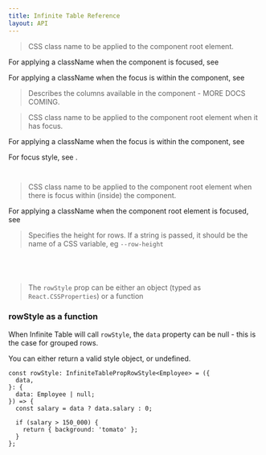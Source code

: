 ```yaml
---
title: Infinite Table Reference
layout: API
---
```


<PropTable>

<Prop name="className" type="string">

> CSS class name to be applied to the component root element.

For applying a className when the component is focused, see <PropLink name="focusedClassName" />

For applying a className when the focus is within the component, see <PropLink name="focusedWithinClassName" />

</Prop>

<Prop name="columns">

> Describes the columns available in the component - MORE DOCS COMING.

</Prop>

<Prop name="focusedClassName" type="string">

> CSS class name to be applied to the component root element when it has focus.

For applying a className when the focus is within the component, see <PropLink name="focusedWithinClassName" />

For focus style, see <PropLink name="focusedStyle" />.


<Sandpack title="focusedClassName example">

```ts file=focusedClassName-example.page.tsx
```
```ts file=data.ts
```
</Sandpack>

</Prop>


<Prop name="focusedWithinClassName" type="string">

> CSS class name to be applied to the component root element when there is focus within (inside) the component.

For applying a className when the component root element is focused, see <PropLink name="focusedClassName" />


</Prop>

<Prop name="rowHeight" type="number|string" defaultValue={40}>

> Specifies the height for rows. If a string is passed, it should be the name of a CSS variable, eg `--row-height`

<Sandpack title="rowHeight as number">

```ts file=rowHeight-number-example.page.tsx
```
```ts file=data.ts
```
</Sandpack>

<Sandpack title="rowHeight from CSS variable name">

```ts file=rowHeight-cssvar-example.page.tsx
```
```ts file=data.ts
```
</Sandpack>


</Prop>


<Prop name="rowStyle">

> The `rowStyle` prop can be either an object (typed as `React.CSSProperties`) or a function

### rowStyle as a function 

<APIAnatomy>

<AnatomyStep title="data can be null">

When Infinite Table will call `rowStyle`, the `data` property can be null - this is the case for grouped rows.

</AnatomyStep>

<AnatomyStep title="return a style object or undefined">

You can either return a valid style object, or undefined.

</AnatomyStep>


```tsx  [[1, 4, "data: Employee | null;"], [2,9,"{ background: 'tomato' };"]]
const rowStyle: InfiniteTablePropRowStyle<Employee> = ({
  data,
}: {
  data: Employee | null;
}) => {
  const salary = data ? data.salary : 0;

  if (salary > 150_000) {
    return { background: 'tomato' };
  }
};
```
</APIAnatomy>
</Prop>

</PropTable> 

